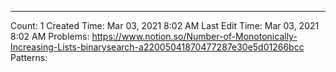 ---
Count: 1
Created Time: Mar 03, 2021 8:02 AM
Last Edit Time: Mar 03, 2021 8:02 AM
Problems: https://www.notion.so/Number-of-Monotonically-Increasing-Lists-binarysearch-a22005041870477287e30e5d01266bcc
Patterns: 